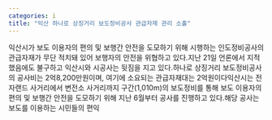 ```yaml
---
categories: i
title: "익산 하나로 상징거리 보도정비공사 관급자재 관리 소홀"
---
```

익산시가 보도 이용자의 편의 및 보행간 안전을 도모하기 위해 시행하는 인도정비공사의 관급자재가 무단 적치돼 있어 보행자의 안전을 위협하고 있다.지난 21일 언론에서 지적했음에도 불구하고 익산시와 시공사는 뒷짐을 지고 있다.하나로 상징거리 보도정비공사의 공사비는 2억8,200만원이며, 여기에 소요되는 관급자재대는 2억원이다익산시는 전자랜드 사거리에서 변전소 사거리까지 구간(1,010m)의 보도정비를 통해 보도 이용자의 편의 및 보행간 안전을 도모하기 위해 지난 6월부터 공사를 진행하고 있다.해당 공사는 보도를 이용하는 시민들의 편익